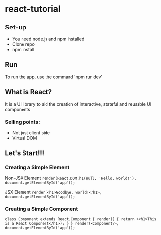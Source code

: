 # react-tutorial

## Set-up
* You need node.js and npm installed
* Clone repo
* npm install

## Run
To run the app, use the command 'npm run dev'

## What is React?
It is a UI library to aid the creation of interactive, stateful and reusable UI components

### Selling points:
* Not just client side
* Virtual DOM

## Let's Start!!!
### Creating a Simple Element
Non-JSX Element
`
render(React.DOM.h1(null, 'Hello, world!'),
    document.getElementById('app'));
`

JSX Element
`
render(<h1>Goodbye, world!</h1>, document.getElementById('app'));
`

### Creating a Simple Component

`
class Component extends React.Component {
    render() {
        return (<h1>This is a React Component</h1>);
    }
}
render(<Component/>, document.getElementById('app'));
`